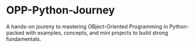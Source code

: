 # OPP-Python-Journey
A hands-on joureny to mastering OBject-Oriented Programming in Python-packed with examples, concepts, and mini projects to build strong fundamentals.
